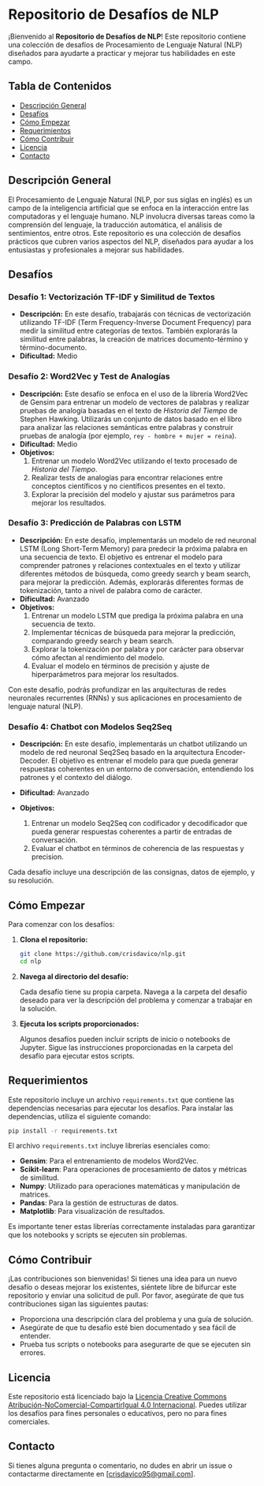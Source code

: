 # Repositorio de Desafíos de NLP

¡Bienvenido al **Repositorio de Desafíos de NLP**! Este repositorio contiene una colección de desafíos de Procesamiento de Lenguaje Natural (NLP) diseñados para ayudarte a practicar y mejorar tus habilidades en este campo.

## Tabla de Contenidos

- [Descripción General](#descripción-general)
- [Desafíos](#desafíos)
- [Cómo Empezar](#cómo-empezar)
- [Requerimientos](#requerimientos)
- [Cómo Contribuir](#cómo-contribuir)
- [Licencia](#licencia)
- [Contacto](#contacto)

## Descripción General

El Procesamiento de Lenguaje Natural (NLP, por sus siglas en inglés) es un campo de la inteligencia artificial que se enfoca en la interacción entre las computadoras y el lenguaje humano. NLP involucra diversas tareas como la comprensión del lenguaje, la traducción automática, el análisis de sentimientos, entre otros. Este repositorio es una colección de desafíos prácticos que cubren varios aspectos del NLP, diseñados para ayudar a los entusiastas y profesionales a mejorar sus habilidades.

## Desafíos

### Desafío 1: Vectorización TF-IDF y Similitud de Textos

- **Descripción:** En este desafío, trabajarás con técnicas de vectorización utilizando TF-IDF (Term Frequency-Inverse Document Frequency) para medir la similitud entre categorías de textos. También explorarás la similitud entre palabras, la creación de matrices documento-término y término-documento.
- **Dificultad:** Medio

### Desafío 2: Word2Vec y Test de Analogías

- **Descripción:** Este desafío se enfoca en el uso de la librería Word2Vec de Gensim para entrenar un modelo de vectores de palabras y realizar pruebas de analogía basadas en el texto de *Historia del Tiempo* de Stephen Hawking. Utilizarás un conjunto de datos basado en el libro para analizar las relaciones semánticas entre palabras y construir pruebas de analogía (por ejemplo, `rey - hombre + mujer = reina`).
- **Dificultad:** Medio
- **Objetivos:**
   1. Entrenar un modelo Word2Vec utilizando el texto procesado de *Historia del Tiempo*.
   2. Realizar tests de analogías para encontrar relaciones entre conceptos científicos y no científicos presentes en el texto.
   3. Explorar la precisión del modelo y ajustar sus parámetros para mejorar los resultados.
   
### Desafío 3: Predicción de Palabras con LSTM

- **Descripción:** En este desafío, implementarás un modelo de red neuronal LSTM (Long Short-Term Memory) para predecir la próxima palabra en una secuencia de texto. El objetivo es entrenar el modelo para comprender patrones y relaciones contextuales en el texto y utilizar diferentes métodos de búsqueda, como greedy search y beam search, para mejorar la predicción. Además, explorarás diferentes formas de tokenización, tanto a nivel de palabra como de carácter.
- **Dificultad:** Avanzado
- **Objetivos:**
   1. Entrenar un modelo LSTM que prediga la próxima palabra en una secuencia de texto.
   2. Implementar técnicas de búsqueda para mejorar la predicción, comparando greedy search y beam search.
   3. Explorar la tokenización por palabra y por carácter para observar cómo afectan al rendimiento del modelo.
   4. Evaluar el modelo en términos de precisión y ajuste de hiperparámetros para mejorar los resultados.

Con este desafío, podrás profundizar en las arquitecturas de redes neuronales recurrentes (RNNs) y sus aplicaciones en procesamiento de lenguaje natural (NLP).

### Desafío 4: Chatbot con Modelos Seq2Seq

- **Descripción:** En este desafío, implementarás un chatbot utilizando un modelo de red neuronal Seq2Seq basado en la arquitectura Encoder-Decoder. El objetivo es entrenar el modelo para que pueda generar respuestas coherentes en un entorno de conversación, entendiendo los patrones y el contexto del diálogo.

- **Dificultad:** Avanzado

- **Objetivos:**
   1. Entrenar un modelo Seq2Seq con codificador y decodificador que pueda generar respuestas coherentes a partir de entradas de conversación.
   2. Evaluar el chatbot en términos de coherencia de las respuestas y precision.


Cada desafío incluye una descripción de las consignas, datos de ejemplo, y su resolución.

## Cómo Empezar

Para comenzar con los desafíos:

1. **Clona el repositorio:**

   ```bash
   git clone https://github.com/crisdavico/nlp.git
   cd nlp
   ```

2. **Navega al directorio del desafío:**

   Cada desafío tiene su propia carpeta. Navega a la carpeta del desafío deseado para ver la descripción del problema y comenzar a trabajar en la solución.

3. **Ejecuta los scripts proporcionados:**

   Algunos desafíos pueden incluir scripts de inicio o notebooks de Jupyter. Sigue las instrucciones proporcionadas en la carpeta del desafío para ejecutar estos scripts.

## Requerimientos

Este repositorio incluye un archivo `requirements.txt` que contiene las dependencias necesarias para ejecutar los desafíos. Para instalar las dependencias, utiliza el siguiente comando:

```bash
pip install -r requirements.txt
```

El archivo `requirements.txt` incluye librerías esenciales como:

- **Gensim**: Para el entrenamiento de modelos Word2Vec.
- **Scikit-learn**: Para operaciones de procesamiento de datos y métricas de similitud.
- **Numpy**: Utilizado para operaciones matemáticas y manipulación de matrices.
- **Pandas**: Para la gestión de estructuras de datos.
- **Matplotlib**: Para visualización de resultados.

Es importante tener estas librerías correctamente instaladas para garantizar que los notebooks y scripts se ejecuten sin problemas.

## Cómo Contribuir

¡Las contribuciones son bienvenidas! Si tienes una idea para un nuevo desafío o deseas mejorar los existentes, siéntete libre de bifurcar este repositorio y enviar una solicitud de pull. Por favor, asegúrate de que tus contribuciones sigan las siguientes pautas:

- Proporciona una descripción clara del problema y una guía de solución.
- Asegúrate de que tu desafío esté bien documentado y sea fácil de entender.
- Prueba tus scripts o notebooks para asegurarte de que se ejecuten sin errores.

## Licencia

Este repositorio está licenciado bajo la [Licencia Creative Commons Atribución-NoComercial-CompartirIgual 4.0 Internacional](LICENSE). Puedes utilizar los desafíos para fines personales o educativos, pero no para fines comerciales.

## Contacto

Si tienes alguna pregunta o comentario, no dudes en abrir un issue o contactarme directamente en [crisdavico95@gmail.com].